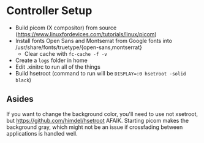 # Controller Setup

- Build picom (X compositor) from source (https://www.linuxfordevices.com/tutorials/linux/picom)
- Install fonts Open Sans and Montserrat from Google fonts into /usr/share/fonts/truetype/{open-sans,montserrat}
  - Clear cache with `fc-cache -f -v`
- Create a `logs` folder in home
- Edit .xinitrc to run all of the things
- Build hsetroot (command to run will be `DISPLAY=:0 hsetroot -solid black`)

## Asides

If you want to change the background color, you'll need to use not xsetroot, but https://github.com/himdel/hsetroot AFAIK. Starting picom makes the background gray, which might not be an issue if crossfading between applications is handled well.
